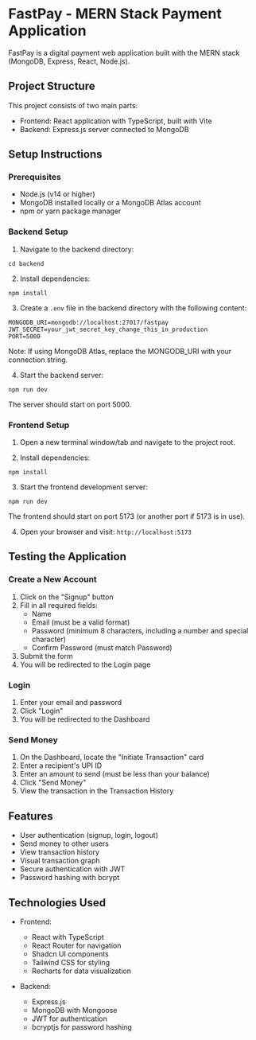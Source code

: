 
# FastPay - MERN Stack Payment Application

FastPay is a digital payment web application built with the MERN stack (MongoDB, Express, React, Node.js).

## Project Structure

This project consists of two main parts:
- Frontend: React application with TypeScript, built with Vite
- Backend: Express.js server connected to MongoDB

## Setup Instructions

### Prerequisites
- Node.js (v14 or higher)
- MongoDB installed locally or a MongoDB Atlas account
- npm or yarn package manager

### Backend Setup

1. Navigate to the backend directory:
```
cd backend
```

2. Install dependencies:
```
npm install
```

3. Create a `.env` file in the backend directory with the following content:
```
MONGODB_URI=mongodb://localhost:27017/fastpay
JWT_SECRET=your_jwt_secret_key_change_this_in_production
PORT=5000
```
Note: If using MongoDB Atlas, replace the MONGODB_URI with your connection string.

4. Start the backend server:
```
npm run dev
```
The server should start on port 5000.

### Frontend Setup

1. Open a new terminal window/tab and navigate to the project root.

2. Install dependencies:
```
npm install
```

3. Start the frontend development server:
```
npm run dev
```
The frontend should start on port 5173 (or another port if 5173 is in use).

4. Open your browser and visit: `http://localhost:5173`

## Testing the Application

### Create a New Account

1. Click on the "Signup" button
2. Fill in all required fields:
   - Name
   - Email (must be a valid format)
   - Password (minimum 8 characters, including a number and special character)
   - Confirm Password (must match Password)
3. Submit the form
4. You will be redirected to the Login page

### Login

1. Enter your email and password
2. Click "Login"
3. You will be redirected to the Dashboard

### Send Money

1. On the Dashboard, locate the "Initiate Transaction" card
2. Enter a recipient's UPI ID
3. Enter an amount to send (must be less than your balance)
4. Click "Send Money"
5. View the transaction in the Transaction History

## Features

- User authentication (signup, login, logout)
- Send money to other users
- View transaction history
- Visual transaction graph
- Secure authentication with JWT
- Password hashing with bcrypt

## Technologies Used

- Frontend:
  - React with TypeScript
  - React Router for navigation
  - Shadcn UI components
  - Tailwind CSS for styling
  - Recharts for data visualization

- Backend:
  - Express.js
  - MongoDB with Mongoose
  - JWT for authentication
  - bcryptjs for password hashing
